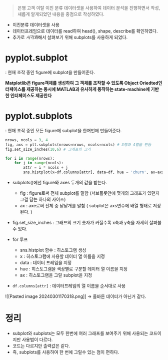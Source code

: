 > 은행 고객 이탈 이진 분류 데이터셋을 사용하여 데이터 분석을 진행하면서 작성, 
> 새롭게 알게되었던 내용을 중점으로 작성하였다.

- 이진분류 데이터셋을 사용
- 데이터프레임으로 데이터를 read하여 head(), shape, describe를 확인하였다.
- 추가로 *시각화*해서 살펴보기 위해 subplots를 사용하게 되었다.
# pyplot.subplot
: 현재 조작 중인 figure에 subplot을 만들어준다.

**Matplotlib은 figure객체를 생성하여 그 객체를 조작할 수 있도록 Object Oriedted인터페이스를 제공하는 동시에 MATLAB과 유사하게 동작하는 state-machine에 기반한 인터페이스도 제공한다**

# pyplot.subplots
: 현재 조작 중인 모든 figure에 subplot을 한꺼번에 만들어준다.

```python
nrows, ncols = 3, 4 
fig, axs = plt.subplots(nrows=nrows, ncols=ncols) # 3행과 4열을 만듬
fig.set_size_inches(10,6) # 그래프의 크기

for i in range(nrows):
    for j in range(ncols):
        attr = i * ncols + j
        sns.histplot(x=df.columns[attr], data=df, hue = 'churn', ax=axs[i][j])
```

- subplots()에선 figure와 axes 두개의 값을 받는다.
	- fig : figure로써 전체 subplot를 말함 (서브플롯안에 몇개의 그래프가 있던지 그걸 담는 하나의 사이즈)
	- ax :  axe로써 전체 중 낱낱개를 말함 ( subplot은 axs변수에 배열 형태로 저장된다. )

- fig.set_size_inches : 그래프의 크기 숫자가 커질수록 x축과 y축을 자세히 살펴볼 수 있다.
- for 루프
	- sns.histplot 함수 : 히스토그램 생성
	- x : 히스토그램에 사용할 데이터 열 이름을 지정
	- data : 데이터 프레임을 지정
	- hue : 히스토그램을 색상별로 구분할 데이터 열 이름을 지정
	- ax : 히스토그램을 그릴 subplot을 지정
- `df.columns[attr]` : 데이터프레임의 열 이름을 순서대로 사용 

![[Pasted image 20240301170318.png]]
-> 올바른 데이터가 아닌거 같다.
# 정리
- subplot와 subplots는 모두 한번에 여러 그래프를 보여주기 위해 사용되는 코드이지만 사용법이 다르다.
- 코드는 다르지만 출력값은 같다.
- 즉, subplots를 사용하여 한 번에 그릴수 있는 점이 편하다.